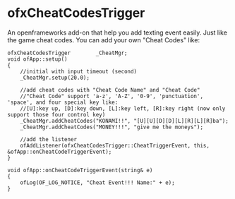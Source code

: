 ofxCheatCodesTrigger
====================

An openframeworks add-on that help you add texting event easily. Just like the game cheat codes.
You can add your own "Cheat Codes" like:

	ofxCheatCodesTrigger		_CheatMgr;
	void ofApp::setup()
	{
		//initial with input timeout (second)
		_CheatMgr.setup(20.0);
		
		//add cheat codes with "Cheat Code Name" and "Cheat Code"
		//"Cheat Code" support 'a-z', 'A-Z', '0-9', 'punctuation', 'space', and four special key like:
		//[U]:key up, [D]:key down, [L]:key left, [R]:key right (now only support those four control key)
		_CheatMgr.addCheatCodes("KONAMI!!", "[U][U][D][D][L][R][L][R]ba");
		_CheatMgr.addCheatCodes("MONEY!!!", "give me the moneys");
		
		//add the listener
		ofAddListener(ofxCheatCodesTrigger::CheatTriggerEvent, this, &ofApp::onCheatCodeTriggerEvent);
	}
	
	void ofApp::onCheatCodeTriggerEvent(string& e)
	{
		ofLog(OF_LOG_NOTICE, "Cheat Event!!! Name:" + e);
	}

